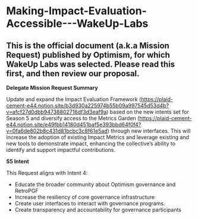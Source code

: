 # Making-Impact-Evaluation-Accessible---WakeUp-Labs
## This is the official document (a.k.a Mission Request) published by Optimism, for which WakeUp Labs was selected. Please read this first, and then review our proposal.

**Delegate Mission Request Summary**

Update and expand the Impact Evaluation Framework (https://plaid-cement-e44.notion.site/b3d930a225974b55b09a997545d53d4b?v=afcf27d0dbb94738802716df3d3eaf9a) based on the new intents set for Season 5 and diversify access to the Metrics Garden (https://plaid-cement-e44.notion.site/e49fbb14180d451baf5e393bbd64f0f4?v=0fa6de802b8c431d81bcbc3c8f61e5ad) through new interfaces. This will increase the adoption of existing Impact Metrics and leverage existing and new tools to demonstrate impact, enhancing the collective’s ability to identify and support impactful contributions.

**S5 Intent**

This Request aligns with Intent 4:

- Educate the broader community about Optimism governance and RetroPGF
- Increase the resiliency of core governance infrastructure
- Create user interfaces to interact with governance programs.
- Create transparency and accountability for governance participants

